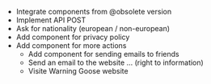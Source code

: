 
* Integrate components from @obsolete version
* Implement API POST
* Ask for nationality (european / non-european)
* Add component for privacy policy
* Add component for more actions
  * Add component for sending emails to friends
  * Send an email to the website ... (right to information)
  * Visite Warning Goose website



